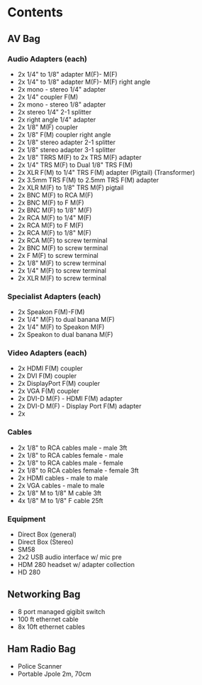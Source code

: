 # Contents

## AV Bag

### Audio Adapters (each)

- 2x 1/4" to 1/8" adapter M(F)- M(F)
- 2x 1/4" to 1/8" adapter M(F)- M(F) right angle
- 2x mono - stereo 1/4" adapter
- 2x 1/4" coupler F(M)
- 2x mono - stereo 1/8" adapter
- 2x stereo 1/4" 2-1 splitter
- 2x right angle 1/4" adapter
- 2x 1/8" M(F) coupler
- 2x 1/8" F(M) coupler right angle
- 2x 1/8" stereo adapter 2-1 splitter
- 2x 1/8" stereo adapter 3-1 splitter
- 2x 1/8" TRRS M(F) to 2x TRS M(F) adapter
- 2x 1/4" TRS M(F) to Dual 1/8" TRS F(M)
- 2x XLR F(M) to 1/4" TRS F(M) adapter (Pigtail) (Transformer)
- 2x 3.5mm TRS F(M) to 2.5mm TRS F(M) adapter
- 2x XLR M(F) to 1/8" TRS M(F) pigtail
- 2x BNC M(F) to RCA M(F)
- 2x BNC M(F) to F M(F)
- 2x BNC M(F) to 1/8" M(F)
- 2x RCA M(F) to 1/4" M(F)
- 2x RCA M(F) to F M(F)
- 2x RCA M(F) to 1/8" M(F)
- 2x RCA M(F) to screw terminal
- 2x BNC M(F) to screw terminal
- 2x F M(F) to screw terminal
- 2x 1/8" M(F) to screw terminal
- 2x 1/4" M(F) to screw terminal
- 2x XLR M(F) to screw terminal

### Specialist Adapters (each)

- 2x Speakon F(M)-F(M)
- 2x 1/4" M(F) to dual banana M(F)
- 2x 1/4" M(F) to Speakon M(F)
- 2x Speakon to dual banana M(F)

### Video Adapters (each)

- 2x HDMI F(M) coupler
- 2x DVI F(M) coupler
- 2x DisplayPort F(M) coupler
- 2x VGA F(M) coupler
- 2x DVI-D M(F) - HDMI F(M) adapter
- 2x DVI-D M(F) - Display Port F(M) adapter
- 2x 

### Cables

- 2x 1/8" to RCA cables male - male 3ft
- 2x 1/8" to RCA cables female - male 
- 2x 1/8" to RCA cables male - female
- 2x 1/8" to RCA cables female - female 3ft
- 2x HDMI cables - male to male
- 2x VGA cables - male to male
- 2x 1/8" M to 1/8" M cable 3ft
- 4x 1/8" M to 1/8" F cable 25ft

### Equipment

- Direct Box (general)
- Direct Box (Stereo)
- SM58
- 2x2 USB audio interface w/ mic pre
- HDM 280 headset w/ adapter collection
- HD 280

## Networking Bag

- 8 port managed gigibit switch
- 100 ft ethernet cable
- 8x 10ft ethernet cables

## Ham Radio Bag

- Police Scanner
- Portable Jpole 2m, 70cm
